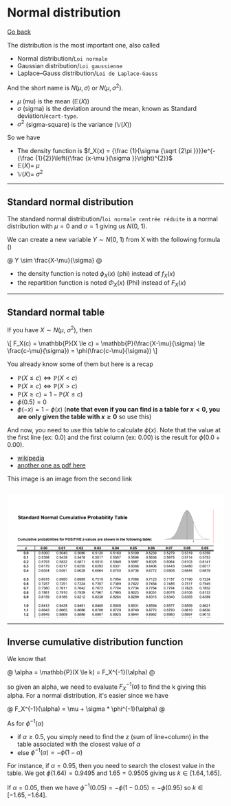 # Normal distribution

[Go back](..#distributions)

The distribution is the most important one, also called

* Normal distribution/``Loi normale``
* Gaussian distribution/``Loi gaussienne``
* Laplace–Gauss distribution/``Loi de Laplace-Gauss``

And the short name is $N(\mu, \sigma)$ or
$N(\mu, \sigma^2)$.

* $\mu$ (mu) is the mean ($\mathbb{E}(X)$)
* $\sigma$ (sigma) is the deviation around the mean,
  known as Standard deviation/`écart-type`.
* $\sigma^2$ (sigma-square) is the variance ($\mathbb{V}(X)$)

So we have

* The density function is $f_X(x) = {\frac {1}{\sigma {\sqrt {2\pi }}}}e^{-{\frac {1}{2}}\left({\frac {x-\mu }{\sigma }}\right)^{2}}$
* $\mathbb{E}(X) = \ \mu$
* $\mathbb{V}(X) = \ \sigma^2$

<hr class="sr">

## Standard normal distribution

The standard normal distribution/`loi normale centrée réduite`
is a normal distribution with $\mu=0$ and $\sigma=1$
giving us $N(0,\ 1)$.

We can create a new variable $Y \sim N(0,\ 1)$
from X with the following formula ()

@
Y \sim \frac{X-\mu}{\sigma}
@

* the density function is noted $\phi_X(x)$ (phi) instead of $f_X(x)$
* the repartition function is noted $\Phi_X(x)$ (Phi) instead of $F_X(x)$

<hr class="sl">

## Standard normal table

If you have $X \sim N(\mu,\ \sigma^2)$, then

<div>
\[
F_X(c) = \mathbb{P}(X \le c)
= \mathbb{P}(\frac{X-\mu}{\sigma} \le \frac{c-\mu}{\sigma})
= \phi(\frac{c-\mu}{\sigma})
\]
</div>

You already know some of them but here is a recap

* $\mathbb{P}(X \le c) \Leftrightarrow \mathbb{P}(X \lt c)$
* $\mathbb{P}(X \ge c) \Leftrightarrow \mathbb{P}(X \gt c)$
* $\mathbb{P}(X \ge c) = 1 - \mathbb{P}(X \le c)$
* $\phi(0.5) = 0$
* $\phi(-x) = 1 - \phi(x)$ (**note that even if you can find 
  is a table for $x \lt 0$, you are only given the table with $x \ge 0$**
  so use this)

And now, you need to use this table to calculate
$\phi(x)$.
Note that the value at the first line (ex: 0.0)
and the first column (ex: 0.00) is
the result for $\phi(0.0 + 0.00)$.

* [wikipedia](https://en.wikipedia.org/wiki/Standard_normal_table)
* [another one as pdf here](https://www.math.arizona.edu/~jwatkins/normal-table.pdf)

This image is an image from the second link

<div style="height: 300px;overflow: auto;">

![normal-table](images/normal-table.png)
</div>

<hr class="sl">

## Inverse cumulative distribution function

We know that

@
\alpha = \mathbb{P}(X \le k) = F_X^{-1}(\alpha)
@

so given an alpha, we need to evaluate
$F_X^{-1}(\alpha)$ to find the k giving this alpha.
For a normal distribution, it's easier since we have

@
F_X^{-1}(\alpha) = \mu + \sigma * \phi^{-1}(\alpha)
@

As for $\phi^{-1}(\alpha)$

* if $\alpha \ge 0.5$, you simply need to find
  the z (sum of line+column) in the table
  associated with the closest value of $\alpha$
* else $\phi^{-1}(\alpha) = -\phi(1-\alpha)$

For instance, if $\alpha = 0.95$, then you need
to search the closest value in the table. We
got $\phi(1.64)=0.9495$ and $1.65=0.9505$ giving
us $k \in [1.64,1.65]$.

If $\alpha = 0.05$, then we have
$\phi^{-1}(0.05) = -\phi(1-0.05) = -\phi(0.95)$
so $k \in [-1.65,-1.64]$.